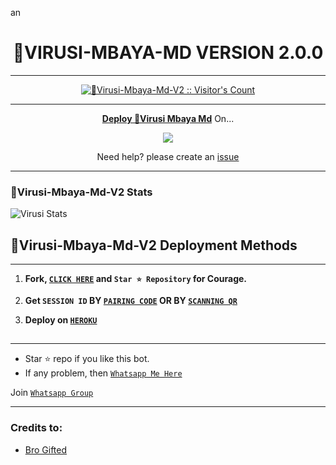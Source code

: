 an<h1 align="center"> 🦠VIRUSI-MBAYA-MD VERSION 2.0.0  </h1>
<p align="center">  

***
 <a aria-label="🦠Virusi-Mbaya-Md-V2 is free to use" href="https://github.com/Vurusian/Virusi-Mbaya-Md-V2" target="_blank">

</p>
<p align="center"><img src="https://profile-counter.glitch.me/{Vurusian}/count.svg" alt="🦠Virusi-Mbaya-Md-V2 :: Visitor's Count" /></p>

---

<p align="center">
  <a href="https://github.com/Vurusian/Virusi-Mbaya-Md"><b>Deploy 🦠Virusi Mbaya Md</b></a> On...
</p>

<p align="center">
  <a href="https://dashboard.heroku.com/new?template=https://github.com/Vurusian/Virusi-Mbaya-Md-V2"><img src="https://img.shields.io/badge/heroku-9d7acc?style=for-the-badge&logo=heroku&logoColor=430098"></a>

<p align="center">Need help? please create an <a href="https://github.com/Vurusian/Virusi-Mbaya-Md-V2/issues">issue</a></p>

---

 <h3>🦠Virusi-Mbaya-Md-V2 Stats</h3>

![Virusi Stats](https://github-readme-stats.vercel.app/api/pin/?username=Vurusian&repo=Virusi-Mbaya-Md-V2&show_owner=true&theme=dark)


    
   
## 🦠Virusi-Mbaya-Md-V2 Deployment Methods
---
1.  **Fork, [`CLICK HERE`](https://github.com/Vurusian/Virusi-Mbaya-Md/fork) and `Star ⭐ Repository` for Courage.**
2.  **Get `SESSION ID` BY    [`PAIRING CODE`](https://virusi-pair-code.onrender.com/pair)
OR BY [`SCANNING QR`](https://virusi-qr-code.onrender.com)**
    
   4. **Deploy on [`HEROKU`](https://dashboard.heroku.com/new?template=https://github.com/Vurusian/Virusi-Mbaya-Md-V2)**
##
---


- Star ⭐ repo if you like this bot.
- If any problem, then [`Whatsapp Me Here`](https://wa.me/254748721079)
  
Join [`Whatsapp Group`](https://chat.whatsapp.com/Gkaa5BXfTc95a5DqeRjlmm)
_____________________
### Credits to:
- [Bro Gifted](https://github.com/mouricedevs)
